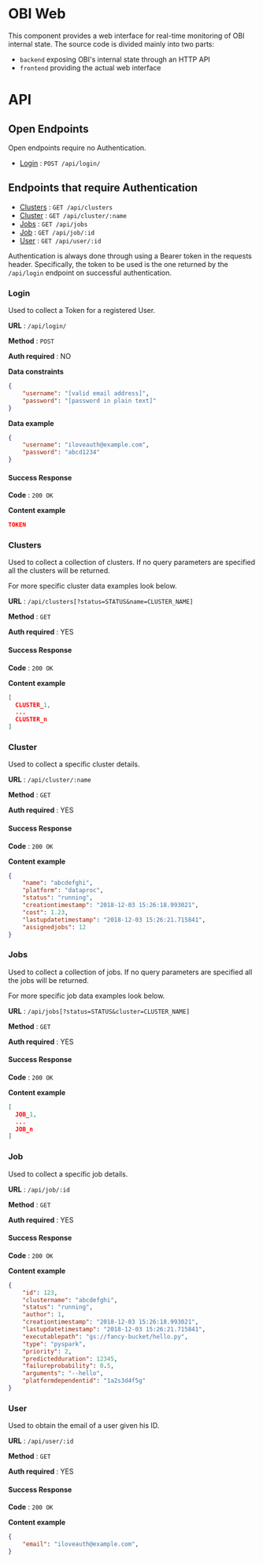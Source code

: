 # OBI Web

This component provides a web interface for real-time monitoring of OBI internal state.
The source code is divided mainly into two parts:

 - `backend` exposing OBI's internal state through an HTTP API
 - `frontend` providing the actual web interface

# API

## Open Endpoints

Open endpoints require no Authentication.

* [Login](#login) : `POST /api/login/`

## Endpoints that require Authentication

* [Clusters](#clusters) : `GET /api/clusters`
* [Cluster](#cluster) : `GET /api/cluster/:name`
* [Jobs](#jobs) : `GET /api/jobs`
* [Job](#job) : `GET /api/job/:id`
* [User](#user) : `GET /api/user/:id`

Authentication is always done through using a Bearer token in the requests header. Specifically, the token to be used is the one returned by the `/api/login` endpoint on successful authentication.

### Login

Used to collect a Token for a registered User.

**URL** : `/api/login/`

**Method** : `POST`

**Auth required** : NO

**Data constraints**

```json
{
    "username": "[valid email address]",
    "password": "[password in plain text]"
}
```

**Data example**

```json
{
    "username": "iloveauth@example.com",
    "password": "abcd1234"
}
```

#### Success Response

**Code** : `200 OK`

**Content example**

```json
TOKEN
```



### Clusters

Used to collect a collection of clusters. If no query parameters are specified all the clusters will be returned.

For more specific cluster data examples look below.

**URL** : `/api/clusters[?status=STATUS&name=CLUSTER_NAME]`

**Method** : `GET`

**Auth required** : YES

#### Success Response

**Code** : `200 OK`

**Content example**

```json
[
  CLUSTER_1,
  ...
  CLUSTER_n
]
```




### Cluster

Used to collect a specific cluster details.

**URL** : `/api/cluster/:name`

**Method** : `GET`

**Auth required** : YES

#### Success Response

**Code** : `200 OK`

**Content example**

```json
{
    "name": "abcdefghi",
    "platform": "dataproc",
    "status": "running",
    "creationtimestamp": "2018-12-03 15:26:18.993021",
    "cost": 1.23,
    "lastupdatetimestamp": "2018-12-03 15:26:21.715841",
    "assignedjobs": 12
}
```





### Jobs

Used to collect a collection of jobs. If no query parameters are specified all the jobs will be returned.

For more specific job data examples look below.

**URL** : `/api/jobs[?status=STATUS&cluster=CLUSTER_NAME]`

**Method** : `GET`

**Auth required** : YES

#### Success Response

**Code** : `200 OK`

**Content example**

```json
[
  JOB_1,
  ...
  JOB_n
]
```




### Job

Used to collect a specific job details.

**URL** : `/api/job/:id`

**Method** : `GET`

**Auth required** : YES

#### Success Response

**Code** : `200 OK`

**Content example**

```json
{
    "id": 123,
    "clustername": "abcdefghi",
    "status": "running",
    "author": 1,
    "creationtimestamp": "2018-12-03 15:26:18.993021",
    "lastupdatetimestamp": "2018-12-03 15:26:21.715841",
    "executablepath": "gs://fancy-bucket/hello.py",
    "type": "pyspark",
    "priority": 2,
    "predictedduration": 12345,
    "failureprobability": 0.5,
    "arguments": "--hello",
    "platformdependentid": "1a2s3d4f5g"
}
```



### User

Used to obtain the email of a user given his ID.

**URL** : `/api/user/:id`

**Method** : `GET`

**Auth required** : YES

#### Success Response

**Code** : `200 OK`

**Content example**

```json
{
    "email": "iloveauth@example.com",
}
```
